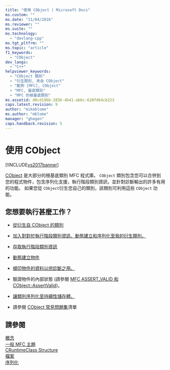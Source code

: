 ```yaml
---
title: "使用 CObject | Microsoft Docs"
ms.custom: ""
ms.date: "11/04/2016"
ms.reviewer: ""
ms.suite: ""
ms.technology: 
  - "devlang-cpp"
ms.tgt_pltfrm: ""
ms.topic: "article"
f1_keywords: 
  - "CObject"
dev_langs: 
  - "C++"
helpviewer_keywords: 
  - "CObject 類別"
  - "衍生類別, 來自 CObject"
  - "範例 [MFC], CObject"
  - "MFC, 基底類別"
  - "MFC 的根基底類別"
ms.assetid: d0cd19bb-2856-4b41-abbc-620fd64cb223
caps.latest.revision: 9
author: "mikeblome"
ms.author: "mblome"
manager: "ghogen"
caps.handback.revision: 5
---
```

# 使用 CObject
[!INCLUDE[vs2017banner](../assembler/inline/includes/vs2017banner.md)]

[CObject](../mfc/reference/cobject-class.md) 是大部分的根基底類別 MFC 程式庫。  `CObject` 類別包含您可以合併到您的程式物件，包含序列化支援，執行階段類別資訊，並針對診斷輸出的許多有用的功能。  如果您從 `CObject`衍生您自己的類別，該類別可利用這些 `CObject` 功能。  
  
## 您想要執行甚麼工作？  
  
-   [從衍生自 CObject 的類別](../mfc/deriving-a-class-from-cobject.md)  
  
-   [加入對對於執行階段類別資訊、動態建立和序列化至我的衍生類別。](../mfc/specifying-levels-of-functionality.md)  
  
-   [存取執行階段類別資訊](../mfc/accessing-run-time-class-information.md)  
  
-   [動態建立物件](../mfc/dynamic-object-creation.md)  
  
-   [傾印物件的資料以供診斷之用。](http://msdn.microsoft.com/zh-tw/727855b1-5a83-44bd-9fe3-f1d535584b59)  
  
-   驗證物件的內部狀態 \(請參閱 [MFC ASSERT\_VALID 和 CObject::AssertValid](http://msdn.microsoft.com/zh-tw/7654fb75-9e9a-499a-8165-0a96faf2d5e6)\)。  
  
-   [讓類別序列化至持續性儲存體。](../mfc/serialization-in-mfc.md)  
  
-   請參閱 [CObject 常見問題集](../mfc/cobject-class-frequently-asked-questions.md)清單  
  
## 請參閱  
 [概念](../mfc/mfc-concepts.md)   
 [一般 MFC 主題](../mfc/general-mfc-topics.md)   
 [CRuntimeClass Structure](../mfc/reference/cruntimeclass-structure.md)   
 [檔案](../mfc/files-in-mfc.md)   
 [序列化](../mfc/serialization-in-mfc.md)